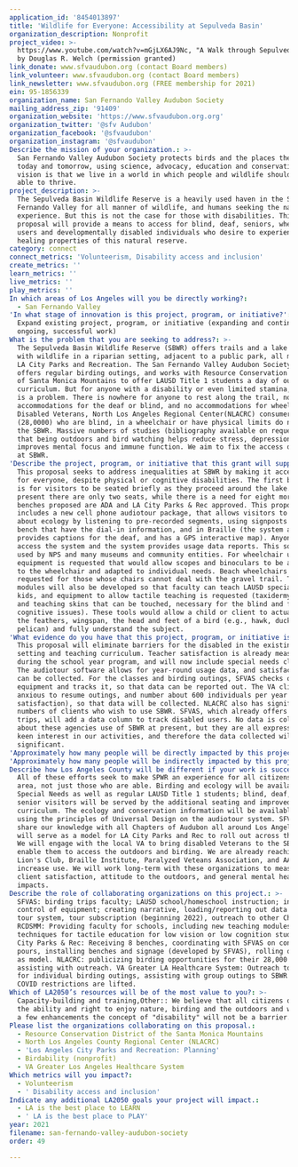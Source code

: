 ```yaml
---
application_id: '8454013897'
title: 'Wildlife for Everyone: Accessibility at Sepulveda Basin'
organization_description: Nonprofit
project_video: >-
  https://www.youtube.com/watch?v=mGjLX6AJ9Nc, "A Walk through Sepulveda Basin",
  by Douglas R. Welch (permission granted)
link_donate: www.sfvaudubon.org (contact Board members)
link_volunteer: www.sfvaudubon.org (contact Board members)
link_newsletter: www.sfvaudubon.org (FREE membership for 2021)
ein: 95-1856339
organization_name: San Fernando Valley Audubon Society
mailing_address_zip: '91409'
organization_website: 'https://www.sfvaudubon.org.org'
organization_twitter: '@sfv Audubon'
organization_facebook: '@sfvaudubon'
organization_instagram: '@sfvaudubon'
Describe the mission of your organization.: >-
  San Fernando Valley Audubon Society protects birds and the places they need,
  today and tomorrow, using science, advocacy, education and conservation. Our
  vision is that we live in a world in which people and wildlife should both be
  able to thrive.
project_description: >-
  The Sepulveda Basin Wildlife Reserve is a heavily used haven in the San
  Fernando Valley for all manner of wildlife, and humans seeking the nature
  experience. But this is not the case for those with disabilities. This
  proposal will provide a means to access for blind, deaf, seniors, wheelchair
  users and developmentally disabled individuals who desire to experience the
  healing properties of this natural reserve.
category: connect
connect_metrics: 'Volunteerism, Disability access and inclusion'
create_metrics: ''
learn_metrics: ''
live_metrics: ''
play_metrics: ''
In which areas of Los Angeles will you be directly working?:
  - San Fernando Valley
'In what stage of innovation is this project, program, or initiative?': >-
  Expand existing project, program, or initiative (expanding and continuing
  ongoing, successful work)
What is the problem that you are seeking to address?: >-
  The Sepulveda Basin Wildlife Reserve (SBWR) offers trails and a lake teeming
  with wildlife in a riparian setting, adjacent to a public park, all managed by
  LA City Parks and Recreation. The San Fernando Valley Audubon Society (SFVAS)
  offers regular birding outings, and works with Resource Conservation District
  of Santa Monica Mountains to offer LAUSD Title 1 students a day of outdoor
  curriculum. But for anyone with a disability or even limited stamina, the site
  is a problem. There is nowhere for anyone to rest along the trail, no
  accommodations for the deaf or blind, and no accommodations for wheelchairs.
  Disabled Veterans, North Los Angeles Regional Center(NLACRC) consumers
  (28,0000) who are blind, in a wheelchair or have physical limits do not use
  the SBWR. Massive numbers of studies (bibliography available on request) show
  that being outdoors and bird watching helps reduce stress, depression,
  improves mental focus and immune function. We aim to fix the access deficits
  at SBWR.
'Describe the project, program, or initiative that this grant will support to address the problem identified.': >-
  This proposal seeks to address inequalities at SBWR by making it accessible
  for everyone, despite physical or cognitive disabilities. The first basic need
  is for visitors to be seated briefly as they proceed around the lake. At
  present there are only two seats, while there is a need for eight more. The
  benches proposed are ADA and LA City Parks & Rec approved. This proposal also
  includes a new cell phone audiotour package, that allows visitors to learn
  about ecology by listening to pre-recorded segments, using signposts at each
  bench that have the dial-in information, and in Braille (the system also
  provides captions for the deaf, and has a GPS interactive map). Anyone can
  access the system and the system provides usage data reports. This software is
  used by NPS and many museums and community entities. For wheelchair users,
  equipment is requested that would allow scopes and binoculars to be attached
  to the wheelchair and adapted to individual needs. Beach wheelchairs are also
  requested for those whose chairs cannot deal with the gravel trail. Teaching
  modules will also be developed so that faculty can teach LAUSD special needs
  kids, and equipment to allow tactile teaching is requested (taxidermy birds
  and teaching skins that can be touched, necessary for the blind and for
  cognitive issues). These tools would allow a child or client to actually touch
  the feathers, wingspan, the head and feet of a bird (e.g., hawk, duck,
  pelican) and fully understand the subject.
'What evidence do you have that this project, program, or initiative is or will be successful, and how will you define and measure success?': >-
  This proposal will eliminate barriers for the disabled in the existing SBWR
  setting and teaching curriculum. Teacher satisfaction is already measured
  during the school year program, and will now include special needs classes.
  The audiotour software allows for year-round usage data, and satisfaction data
  can be collected. For the classes and birding outings, SFVAS checks out
  equipment and tracks it, so that data can be reported out. The VA clinics are
  anxious to resume outings, and number about 600 individuals per year (with
  satisfaction), so that data will be collected. NLACRC also has significant
  numbers of clients who wish to use SBWR. SFVAS, which already offers birding
  trips, will add a data column to track disabled users. No data is collected
  about these agencies use of SBWR at present, but they are all expressing a
  keen interest in our activities, and therefore the data collected will be
  significant.
'Approximately how many people will be directly impacted by this project, program, or initiative?': '75'
'Approximately how many people will be indirectly impacted by this project, program, or initiative?': '3500'
Describe how Los Angeles County will be different if your work is successful.: >-
  All of these efforts seek to make SPWR an experience for all citizens in our
  area, not just those who are able. Birding and ecology will be available to
  Special Needs as well as regular LAUSD Title 1 students; blind, deaf, and
  senior visitors will be served by the additional seating and improved
  curriculum. The ecology and conservation information will be available to all
  using the principles of Universal Design on the audiotour system. SFVAS will
  share our knowledge with all Chapters of Audubon all around Los Angeles, and
  will serve as a model for LA City Parks and Rec to roll out across the City.
  We will engage with the local VA to bring disabled Veterans to the SBWR and
  enable them to access the outdoors and birding. We are already reaching to
  Lion's Club, Braille Institute, Paralyzed Veteans Association, and AARP, to
  increase use. We will work long-term with these organizations to measure
  client satisfaction, attitude to the outdoors, and general mental health
  impacts.
Describe the role of collaborating organizations on this project.: >-
  SFVAS: birding trips faculty; LAUSD school/homeschool instruction; inventory
  control of equipment; creating narrative, loading/reporting out data of audio
  tour system, tour subscription (beginning 2022), outreach to other Chapters.
  RCDSMM: Providing faculty for schools, including new teaching modules, and
  techniques for tactile education for low vision or low cognition students. LA
  City Parks & Rec: Receiving 8 benches, coordinating with SFVAS on concrete
  pours, installing benches and signage (developed by SFVAS), rolling out SBWR
  as model. NLACRC: publicizing birding opportunities for their 28,000 clients,
  assisting with outreach. VA Greater LA Healthcare System: Outreach to Veterans
  for individual birding outings, assisting with group outings to SBWR once
  COVID restrictions are lifted.
Which of LA2050’s resources will be of the most value to you?: >-
  Capacity-building and training,Other:: We believe that all citizens of LA have
  the ability and right to enjoy nature, birding and the outdoors and with just
  a few enhancements the concept of "disability" will not be a barrier.
Please list the organizations collaborating on this proposal.:
  - Resource Conservation District of the Santa Monica Mountains
  - North Los Angeles County Regional Center (NLACRC)
  - 'Los Angeles City Parks and Recreation: Planning'
  - Birdability (nonprofit)
  - VA Greater Los Angeles Healthcare System
Which metrics will you impact?:
  - Volunteerism
  - ' Disability access and inclusion'
Indicate any additional LA2050 goals your project will impact.:
  - LA is the best place to LEARN
  - ' LA is the best place to PLAY'
year: 2021
filename: san-fernando-valley-audubon-society
order: 49

---
```

